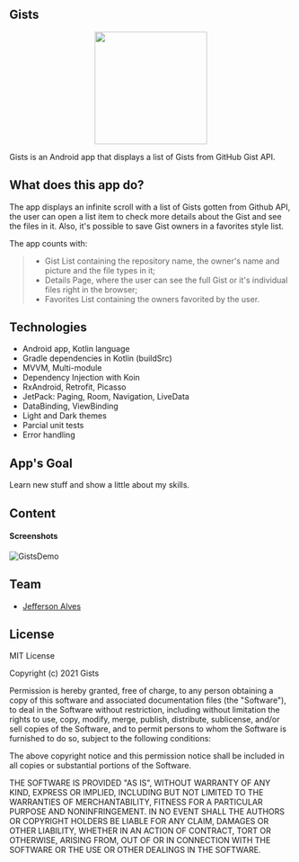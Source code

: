 Gists
-------------

<p align="center">
  <img height="200" src="https://user-images.githubusercontent.com/7515790/108653921-6c948d00-74a6-11eb-9a10-885971411fa9.png">
</p>

Gists is an Android app that displays a list of Gists from GitHub Gist API.

What does this app do?
-------------
The app displays an infinite scroll with a list of Gists gotten from Github API, the user can open a list item to check more details about the Gist and see the files in it. Also, it's possible to save Gist owners in a favorites style list.

The app counts with:

> - Gist List containing the repository name, the owner's name and picture and the file types in it;
> - Details Page, where the user can see the full Gist or it's individual files right in the browser;
> - Favorites List containing the owners favorited by the user.

Technologies
-------------
- Android app, Kotlin language
- Gradle dependencies in Kotlin (buildSrc)
- MVVM, Multi-module
- Dependency Injection with Koin
- RxAndroid, Retrofit, Picasso
- JetPack: Paging, Room, Navigation, LiveData
- DataBinding, ViewBinding
- Light and Dark themes
- Parcial unit tests
- Error handling

App's Goal
-------------
Learn new stuff and show a little about my skills.


Content
-------------
#### Screenshots
![GistsDemo](https://user-images.githubusercontent.com/7515790/108661066-e8dc9f80-74a9-11eb-8a56-51323834b333.gif)


Team
-------------
- [Jefferson Alves](https://www.linkedin.com/in/jeffersonalvess)



License
-------------
MIT License

Copyright (c) 2021 Gists

Permission is hereby granted, free of charge, to any person obtaining a copy
of this software and associated documentation files (the "Software"), to deal
in the Software without restriction, including without limitation the rights
to use, copy, modify, merge, publish, distribute, sublicense, and/or sell
copies of the Software, and to permit persons to whom the Software is
furnished to do so, subject to the following conditions:

The above copyright notice and this permission notice shall be included in all
copies or substantial portions of the Software.

THE SOFTWARE IS PROVIDED "AS IS", WITHOUT WARRANTY OF ANY KIND, EXPRESS OR
IMPLIED, INCLUDING BUT NOT LIMITED TO THE WARRANTIES OF MERCHANTABILITY,
FITNESS FOR A PARTICULAR PURPOSE AND NONINFRINGEMENT. IN NO EVENT SHALL THE
AUTHORS OR COPYRIGHT HOLDERS BE LIABLE FOR ANY CLAIM, DAMAGES OR OTHER
LIABILITY, WHETHER IN AN ACTION OF CONTRACT, TORT OR OTHERWISE, ARISING FROM,
OUT OF OR IN CONNECTION WITH THE SOFTWARE OR THE USE OR OTHER DEALINGS IN THE
SOFTWARE.
